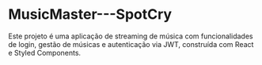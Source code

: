 # MusicMaster---SpotCry
Este projeto é uma aplicação de streaming de música com funcionalidades de login, gestão de músicas e autenticação via JWT, construída com React e Styled Components.
